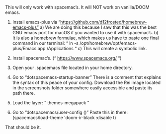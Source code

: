 This will only work with spacemac’s. It will NOT work on vanilla/DOOM emacs.

1) Install emacs-plus via “https://github.com/d12frosted/homebrew-emacs-plus”
	a) We are doing this because I saw that this was the best GNU emacs port for macOS if you wanted to use it with spacemac’s.
	b) It is also a homebrew formulae, which makes us have to paste one final command in our terminal:
		“ ln -s /opt/homebrew/opt/emacs-plus/Emacs.app /Applications “
	c) This will create a symbolic link.

2) Install spacemac’s. (“ https://www.spacemacs.org/ “)

3) Open your .spacemacs file located in your home directory.

4) Go to “dotspacemacs-startup-banner”
	There is a comment that explains the syntax of this peace of your config. Download the Rei image located in the screenshots folder somewhere easily accessible and paste its path there.

5) Load the layer:
	“ themes-megapack ”

6) Go to “dotspacemacs/user-config ()”
	Paste this in there:
		(spacemacs/load-theme 'doom-ir-black :disable t)

That should be it.

